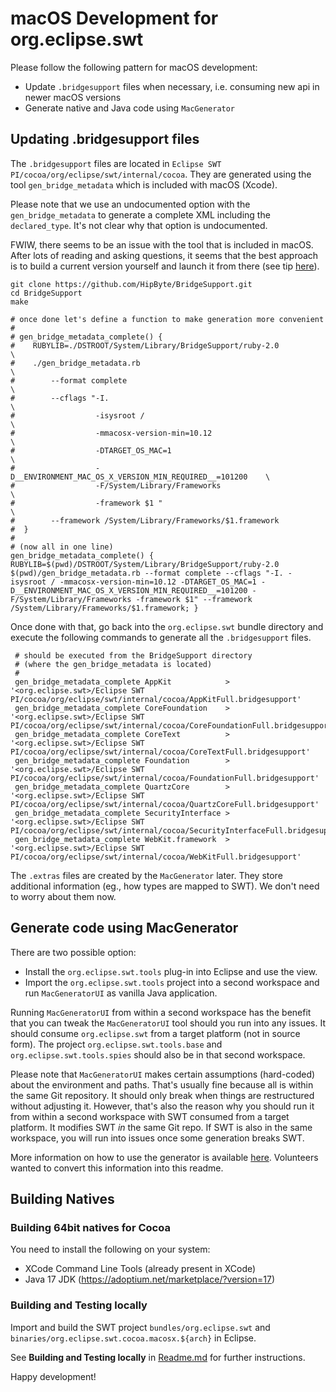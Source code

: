 macOS Development for org.eclipse.swt
=====================================

Please follow the following pattern for macOS development:

* Update `.bridgesupport` files when necessary, i.e. consuming new api in newer macOS versions
* Generate native and Java code using `MacGenerator`



Updating .bridgesupport files
-----------------------------

The `.bridgesupport` files are located in `Eclipse SWT PI/cocoa/org/eclipse/swt/internal/cocoa`. They are
generated using the tool `gen_bridge_metadata` which is included with macOS (Xcode).

Please note that we use an undocumented option with the `gen_bridge_metadata` to generate a complete XML including the `declared_type`.
It's not clear why that option is undocumented.

FWIW, there seems to be an issue with the tool that is included in macOS. After lots of reading and asking questions, it seems that
the best approach is to build a current version yourself and launch it from there
(see tip [here](https://twitter.com/watson1978/status/786929396711948288)).

    git clone https://github.com/HipByte/BridgeSupport.git
    cd BridgeSupport
    make

    # once done let's define a function to make generation more convenient
    #
    # gen_bridge_metadata_complete() {
    #    RUBYLIB=./DSTROOT/System/Library/BridgeSupport/ruby-2.0                 \
    #    ./gen_bridge_metadata.rb                                                \
    #        --format complete                                                   \
    #        --cflags "-I.                                                       \
    #                  -isysroot /                                               \
    #                  -mmacosx-version-min=10.12                                \
    #                  -DTARGET_OS_MAC=1                                         \
    #                  -D__ENVIRONMENT_MAC_OS_X_VERSION_MIN_REQUIRED__=101200    \
    #                  -F/System/Library/Frameworks                              \
    #                  -framework $1 "                                           \
    #        --framework /System/Library/Frameworks/$1.framework
    #  }
    #
    # (now all in one line)
    gen_bridge_metadata_complete() { RUBYLIB=$(pwd)/DSTROOT/System/Library/BridgeSupport/ruby-2.0 $(pwd)/gen_bridge_metadata.rb --format complete --cflags "-I. -isysroot / -mmacosx-version-min=10.12 -DTARGET_OS_MAC=1 -D__ENVIRONMENT_MAC_OS_X_VERSION_MIN_REQUIRED__=101200 -F/System/Library/Frameworks -framework $1" --framework /System/Library/Frameworks/$1.framework; }

Once done with that, go back into the `org.eclipse.swt` bundle directory and execute the following commands to generate all the `.bridgesupport` files.

     # should be executed from the BridgeSupport directory
     # (where the gen_bridge_metadata is located)
     #
     gen_bridge_metadata_complete AppKit            > '<org.eclipse.swt>/Eclipse SWT PI/cocoa/org/eclipse/swt/internal/cocoa/AppKitFull.bridgesupport'
     gen_bridge_metadata_complete CoreFoundation    > '<org.eclipse.swt>/Eclipse SWT PI/cocoa/org/eclipse/swt/internal/cocoa/CoreFoundationFull.bridgesupport'
     gen_bridge_metadata_complete CoreText          > '<org.eclipse.swt>/Eclipse SWT PI/cocoa/org/eclipse/swt/internal/cocoa/CoreTextFull.bridgesupport'
     gen_bridge_metadata_complete Foundation        > '<org.eclipse.swt>/Eclipse SWT PI/cocoa/org/eclipse/swt/internal/cocoa/FoundationFull.bridgesupport'
     gen_bridge_metadata_complete QuartzCore        > '<org.eclipse.swt>/Eclipse SWT PI/cocoa/org/eclipse/swt/internal/cocoa/QuartzCoreFull.bridgesupport'
     gen_bridge_metadata_complete SecurityInterface > '<org.eclipse.swt>/Eclipse SWT PI/cocoa/org/eclipse/swt/internal/cocoa/SecurityInterfaceFull.bridgesupport'
     gen_bridge_metadata_complete WebKit.framework  > '<org.eclipse.swt>/Eclipse SWT PI/cocoa/org/eclipse/swt/internal/cocoa/WebKitFull.bridgesupport'

The `.extras` files are created by the `MacGenerator` later. They store additional information (eg., how types are mapped to SWT).
We don't need to worry about them now.


Generate code using MacGenerator
--------------------------------

There are two possible option:

* Install the `org.eclipse.swt.tools` plug-in into Eclipse and use the view.
* Import the `org.eclipse.swt.tools` project into a second workspace and run `MacGeneratorUI` as vanilla Java application.

Running `MacGeneratorUI` from within a second workspace has the benefit that you can tweak the `MacGeneratorUI` tool should you run into any issues.
It should consume `org.eclipse.swt` from a target platform (not in source form). The project `org.eclipse.swt.tools.base` and `org.eclipse.swt.tools.spies`
should also be in that second workspace.

Please note that `MacGeneratorUI` makes certain assumptions (hard-coded) about the environment and paths. That's usually fine
because all is within the same Git repository. It should only break when things are restructured without adjusting it. However, that's also
the reason why you should run it from within a second workspace with SWT consumed from a target platform. It modifies SWT *in* the same
Git repo. If SWT is also in the same workspace, you will run into issues once some generation breaks SWT.

More information on how to use the generator is available [here](https://www.eclipse.org/swt/macgen.php). Volunteers wanted to convert
this information into this readme.


## Building Natives

### Building 64bit natives for Cocoa

You need to install the following on your system:

* XCode Command Line Tools (already present in XCode)
* Java 17 JDK (https://adoptium.net/marketplace/?version=17)

### Building and Testing locally

Import and build the SWT project `bundles/org.eclipse.swt` and `binaries/org.eclipse.swt.cocoa.macosx.${arch}` in Eclipse.

See **Building and Testing locally** in [Readme.md](Readme.md) for further instructions.

Happy development!

